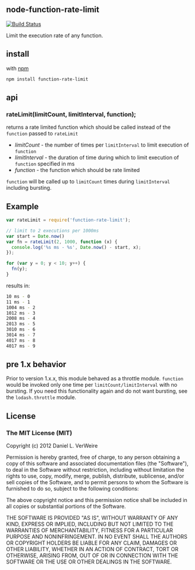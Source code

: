 node-function-rate-limit
--------------

[![Build Status](https://travis-ci.org/wankdanker/node-function-rate-limit.svg)](https://travis-ci.org/wankdanker/node-function-rate-limit)

Limit the execution rate of any function.

install
---------

with [npm](https://npmjs.org)

```bash
npm install function-rate-limit
```

api
----

### rateLimit(limitCount, limitInterval, function);

returns a rate limited function which should be called instead of the `function` passed to `rateLimit`

* _limitCount_ - the number of times per `limitInterval` to limit execution of `function`
* _limitInterval_ - the duration of time during which to limit execution of `function` specified in ms
* _function_ - the function which should be rate limited

`function` will be called up to `limitCount` times during `limitInterval` including bursting.

Example
-------

```javascript
var rateLimit = require('function-rate-limit');

// limit to 2 executions per 1000ms
var start = Date.now()
var fn = rateLimit(2, 1000, function (x) {
  console.log('%s ms - %s', Date.now() - start, x);
});

for (var y = 0; y < 10; y++) {
  fn(y);
}
```

results in:

```bash
10 ms - 0
11 ms - 1
1004 ms - 2
1012 ms - 3
2008 ms - 4
2013 ms - 5
3010 ms - 6
3014 ms - 7
4017 ms - 8
4017 ms - 9
```

pre 1.x behavior
-------------

Prior to version 1.x.x, this module behaved as a throttle module. `function` would be invoked only one time per `limitCount/limitInterval` with no bursting. If you need this functionality again and do not want bursting, see the `lodash.throttle` module.

License
----------

### The MIT License (MIT)


Copyright (c) 2012 Daniel L. VerWeire

Permission is hereby granted, free of charge, to any person obtaining
a copy of this software and associated documentation files (the
"Software"), to deal in the Software without restriction, including
without limitation the rights to use, copy, modify, merge, publish,
distribute, sublicense, and/or sell copies of the Software, and to
permit persons to whom the Software is furnished to do so, subject to
the following conditions:

The above copyright notice and this permission notice shall be
included in all copies or substantial portions of the Software.

THE SOFTWARE IS PROVIDED "AS IS", WITHOUT WARRANTY OF ANY KIND,
EXPRESS OR IMPLIED, INCLUDING BUT NOT LIMITED TO THE WARRANTIES OF
MERCHANTABILITY, FITNESS FOR A PARTICULAR PURPOSE AND NONINFRINGEMENT.
IN NO EVENT SHALL THE AUTHORS OR COPYRIGHT HOLDERS BE LIABLE FOR ANY
CLAIM, DAMAGES OR OTHER LIABILITY, WHETHER IN AN ACTION OF CONTRACT,
TORT OR OTHERWISE, ARISING FROM, OUT OF OR IN CONNECTION WITH THE
SOFTWARE OR THE USE OR OTHER DEALINGS IN THE SOFTWARE.
